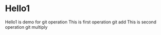 # Hello1
Hello1 is demo for git operation
This is first operation git add
This is second operation git multiply
